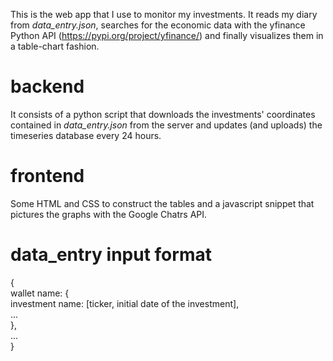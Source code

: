 This is the web app that I use to monitor my investments. It reads my diary from *data_entry.json*, searches for the economic data with the yfinance Python API (https://pypi.org/project/yfinance/) and finally visualizes them in a table-chart fashion.

# backend
It consists of a python script that downloads the investments' coordinates contained in *data_entry.json* from the server and updates (and uploads) the timeseries database every 24 hours.

# frontend
Some HTML and CSS to construct the tables and a javascript snippet that pictures the graphs with the Google Chatrs API.

# data_entry input format

{\
    wallet name: {\
        investment name: [ticker, initial date of the investment],\
        ...\
    },\
    ...\
}